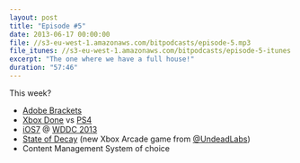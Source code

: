 ```yaml
---
layout: post
title: "Episode #5"
date: 2013-06-17 00:00:00
file: //s3-eu-west-1.amazonaws.com/bitpodcasts/episode-5.mp3
file_itunes: //s3-eu-west-1.amazonaws.com/bitpodcasts/episode-5-itunes.m4a
excerpt: "The one where we have a full house!"
duration: "57:46"
---
```


This week?

* [Adobe Brackets](http://brackets.io/)
* [Xbox Done](http://www.tumblr.com/tagged/xbox%20done) vs [PS4](http://uk.playstation.com/ps4/)
* [iOS7](http://www.apple.com/ios/ios7/) @ [WDDC 2013](https://developer.apple.com/wwdc/news/)
* [State of Decay](http://undeadlabs.com/stateofdecay/) (new Xbox Arcade game from [@UndeadLabs](https://twitter.com/UndeadLabs))
* Content Management System of choice
